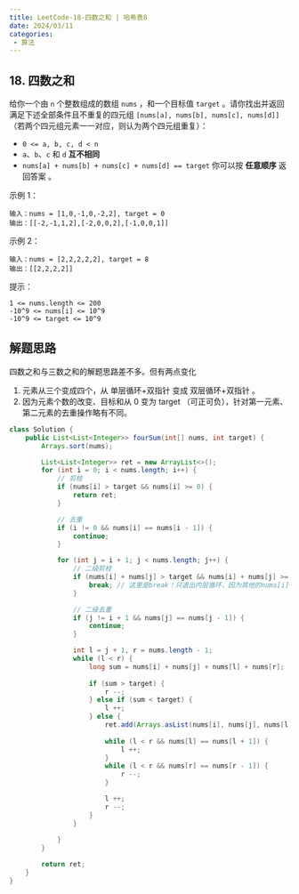 ```yaml
---
title: LeetCode-18-四数之和 | 哈希表8
date: 2024/03/11
categories:
 - 算法
---
```

## 18. 四数之和
给你一个由 `n` 个整数组成的数组 `nums` ，和一个目标值 `target` 。请你找出并返回满足下述全部条件且不重复的四元组 `[nums[a], nums[b], nums[c], nums[d]]` （若两个四元组元素一一对应，则认为两个四元组重复）：

- `0 <= a, b, c, d < n`
- `a`、`b`、`c` 和 `d` <b>互不相同</b>
- `nums[a] + nums[b] + nums[c] + nums[d] == target`
你可以按 <b>任意顺序</b> 返回答案 。

 
示例 1：
```
输入：nums = [1,0,-1,0,-2,2], target = 0
输出：[[-2,-1,1,2],[-2,0,0,2],[-1,0,0,1]]
```
示例 2：
```
输入：nums = [2,2,2,2,2], target = 8
输出：[[2,2,2,2]]
```

提示：
```
1 <= nums.length <= 200
-10^9 <= nums[i] <= 10^9
-10^9 <= target <= 10^9
```

## 解题思路
四数之和与三数之和的解题思路差不多。但有两点变化
1. 元素从三个变成四个，从 单层循环+双指针 变成 双层循环+双指针 。
2. 因为元素个数的改变、目标和从 0 变为 target （可正可负），针对第一元素、第二元素的去重操作略有不同。

```java
class Solution {
    public List<List<Integer>> fourSum(int[] nums, int target) {
        Arrays.sort(nums);

        List<List<Integer>> ret = new ArrayList<>();
        for (int i = 0; i < nums.length; i++) {
            // 剪枝
            if (nums[i] > target && nums[i] >= 0) {
                return ret;
            }

            // 去重
            if (i != 0 && nums[i] == nums[i - 1]) {
                continue;
            }

            for (int j = i + 1; j < nums.length; j++) {
                // 二级剪枝
                if (nums[i] + nums[j] > target && nums[i] + nums[j] >= 0) {
                    break; // 这里是break！只退出内层循环，因为其他的nums[i]+nums[j]有可能比现在的小
                }

                // 二级去重
                if (j != i + 1 && nums[j] == nums[j - 1]) {
                    continue;
                }

                int l = j + 1, r = nums.length - 1;
                while (l < r) {
                    long sum = nums[i] + nums[j] + nums[l] + nums[r];
                    
                    if (sum > target) {
                        r --;
                    } else if (sum < target) {
                        l ++;
                    } else {
                        ret.add(Arrays.asList(nums[i], nums[j], nums[l], nums[r]));
                        
                        while (l < r && nums[l] == nums[l + 1]) {
                            l ++;
                        }
                        while (l < r && nums[r] == nums[r - 1]) {
                            r --;
                        }

                        l ++;
                        r --;
                    }
                }
                
            }
        }

        return ret;
    }
}
```